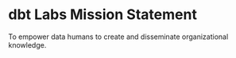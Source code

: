 # dbt Labs Mission Statement

To empower data humans to create and disseminate organizational knowledge.
